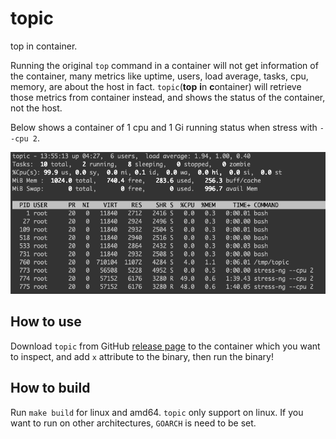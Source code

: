 # topic

top in container.

Running the original `top` command in a container will not get information of the container, many metrics like uptime, users, load average, tasks, cpu, memory, are about the host in fact. 
`topic`(**top** **i**n **c**ontainer) will retrieve those metrics from container instead, and shows the status of the container, not the host.

Below shows a container of 1 cpu and 1 Gi running status when stress with `--cpu 2`.

![topic.png](doc/image/topic.png)

## How to use

Download `topic` from GitHub [release page](https://github.com/silenceshell/topic/releases) to the container which you want to inspect, and add `x` attribute to the binary, then run the binary!

## How to build

Run `make build` for linux and amd64. `topic` only support on linux. If you want to run on other architectures, `GOARCH` is need to be set. 
